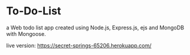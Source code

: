 # To-Do-List

a Web todo list app created using Node.js, Express.js, ejs and MongoDB with Mongoose.

live version: https://secret-springs-65206.herokuapp.com/
